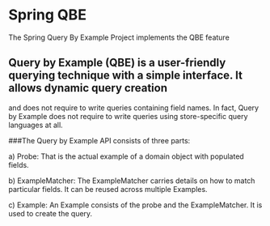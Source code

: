# Spring QBE

The Spring Query By Example Project implements the QBE feature

## Query by Example (QBE) is a user-friendly querying technique with a simple interface. It allows dynamic query creation
and does not require to write queries containing field names. In fact, Query by Example does not require to write
queries using store-specific query languages at all.

###The Query by Example API consists of three parts:

a) Probe: That is the actual example of a domain object with populated fields.

b) ExampleMatcher: The ExampleMatcher carries details on how to match particular fields. It can be reused across multiple
 Examples.

c) Example: An Example consists of the probe and the ExampleMatcher. It is used to create the query.


